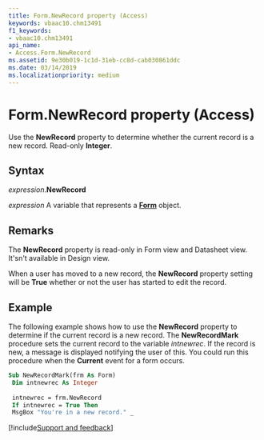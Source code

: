```yaml
---
title: Form.NewRecord property (Access)
keywords: vbaac10.chm13491
f1_keywords:
- vbaac10.chm13491
api_name:
- Access.Form.NewRecord
ms.assetid: 9e30b019-1c1d-31eb-cc8d-cab030861ddc
ms.date: 03/14/2019
ms.localizationpriority: medium
---
```



# Form.NewRecord property (Access)

Use the **NewRecord** property to determine whether the current record is a new record. Read-only **Integer**.


## Syntax

_expression_.**NewRecord**

_expression_ A variable that represents a **[Form](Access.Form.md)** object.


## Remarks

The **NewRecord** property is read-only in Form view and Datasheet view. It'sn't available in Design view.

When a user has moved to a new record, the **NewRecord** property setting will be **True** whether or not the user has started to edit the record.


## Example

The following example shows how to use the **NewRecord** property to determine if the current record is a new record. The **NewRecordMark** procedure sets the current record to the variable _intnewrec_. If the record is new, a message is displayed notifying the user of this. You could run this procedure when the **Current** event for a form occurs.

```vb
Sub NewRecordMark(frm As Form) 
 Dim intnewrec As Integer 
 
 intnewrec = frm.NewRecord 
 If intnewrec = True Then 
 MsgBox "You're in a new record." _ 
```



[!include[Support and feedback](~/includes/feedback-boilerplate.md)]
